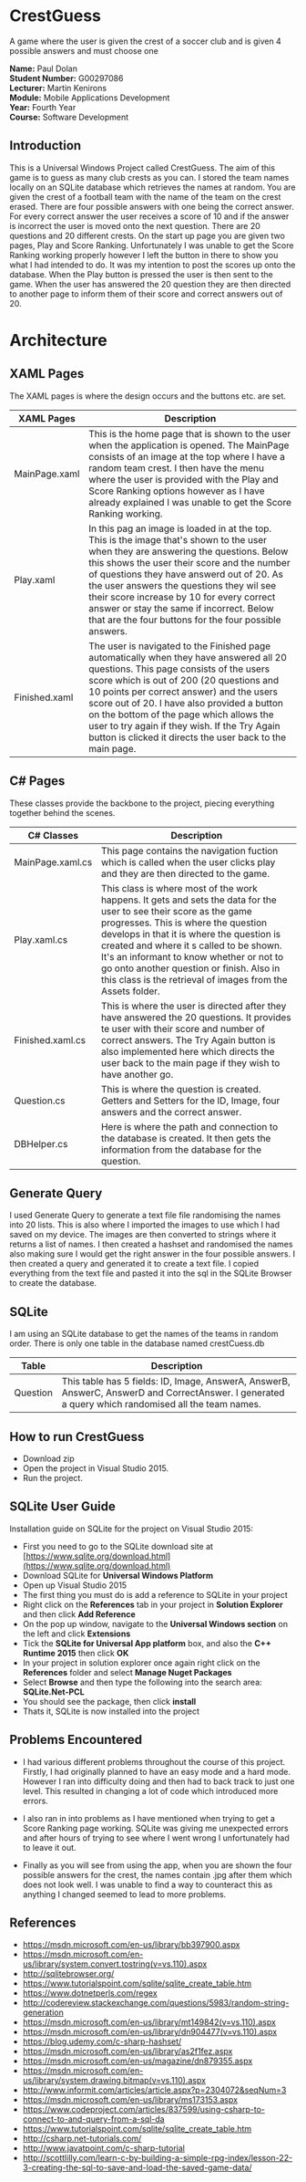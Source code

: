 # CrestGuess
A game where the user is given the crest of a soccer club and is given 4 possible answers and must choose one

**Name:** Paul Dolan    
**Student Number:** G00297086    
**Lecturer:** Martin Kenirons    
**Module:** Mobile Applications Development    
**Year:** Fourth Year    
**Course:** Software Development    

## Introduction
This is a Universal Windows Project called CrestGuess. The aim of this game is to guess as many club crests as you can. I stored the team names locally on an SQLite database which retrieves the names at random. You are given the crest of a football team with the name of the team on the crest erased. There are four possible answers with one being the correct answer. For every correct answer the user receives a score of 10 and if the answer is incorrect the user is moved onto the next question. There are 20 questions and 20 different crests. On the start up page you are given two pages, Play and Score Ranking. Unfortunately I was unable to get the Score Ranking working properly however I left the button in there to show you what I had intended to do. It was my intention to post the scores up onto the database. When the Play button is pressed the user is then sent to the game. When the user has answered the 20 question they are then directed to another page to inform them of their score and correct answers out of 20.

# Architecture

## XAML Pages
The XAML pages is where the design occurs and the buttons etc. are set.

XAML Pages | Description
------------ | -------------
MainPage.xaml | This is the home page that is shown to the user when the application is opened. The MainPage consists of an image at the top where I have a random team crest. I then have the menu where the user is provided with the Play and Score Ranking options however as I have already explained I was unable to get the Score Ranking working.
Play.xaml | In this pag an image is loaded in at the top. This is the image that's shown to the user when they are answering the questions. Below this shows the user their score and the number of questions they have answerd out of 20. As the user answers the questions they wil see their score increase by 10 for every correct answer or stay the same if incorrect. Below that are the four buttons for the four possible answers.  
Finished.xaml | The user is navigated to the Finished page automatically when they have answered all 20 questions. This page consists of the users score which is out of 200 (20 questions and 10 points per correct answer) and the users score out of 20. I have also provided a button on the bottom of the page which allows the user to try again if they wish. If the Try Again button is clicked it directs the user back to the main page.

## C# Pages
These classes provide the backbone to the project, piecing everything together behind the scenes.

C# Classes | Description
------------ | -------------
MainPage.xaml.cs | This page contains the navigation fuction which is called when the user clicks play and they are then directed to the game.
Play.xaml.cs | This class is where most of the work happens. It gets and sets the data for the user to see their score as the game progresses. This is where the question develops in that it is where the question is created and where it s called to be shown. It's an informant to know whether or not to go onto another question or finish. Also in this class is the retrieval of images from the Assets folder.
Finished.xaml.cs | This is where the user is directed after they have answered the 20 questions. It provides te user with their score and number of correct answers. The Try Again button is also implemented here which directs the user back to the main page if they wish to have another go.
Question.cs | This is where the question is created. Getters and Setters for the ID, Image, four answers and the correct answer.
DBHelper.cs | Here is where the path and connection to the database is created. It then gets the information from the database for the question.

## Generate Query
I used Generate Query to generate a text file file randomising the names into 20 lists. This is also where I imported the images to use which I had saved on my device. The images are then converted to strings where it returns a list of names. I then created a hashset and randomised the names also making sure I would get the right answer in the four possible answers. I then created a query and generated it to create a text file. I copied everything from the text file and pasted it into the sql in the SQLite Browser to create the database.


## SQLite
I am using an SQLite database to get the names of the teams in random order.
There is only one table in the database named crestCuess.db

Table | Description
------------ | -------------
Question | This table has 5 fields: ID, Image, AnswerA, AnswerB, AnswerC, AnswerD and CorrectAnswer. I generated a query which randomised all the team names.

## How to run CrestGuess
* Download zip
* Open the project in Visual Studio 2015.
* Run the project.

## SQLite User Guide
Installation guide on SQLite for the project on Visual Studio 2015:
- First you need to go to the SQLite download site at [https://www.sqlite.org/download.html](https://www.sqlite.org/download.html)
- Download SQLite for **Universal Windows Platform**
- Open up Visual Studio 2015
- The first thing you must do is add a reference to SQLite in your project
- Right click on the **References** tab in your project in **Solution Explorer** and then click **Add Reference**
- On the pop up window, navigate to the **Universal Windows section** on the left and click **Extensions** 
- Tick the **SQLite for Universal App platform** box, and also the **C++ Runtime 2015** then click **OK**
- In your project in solution explorer once again right click on the **References** folder and select **Manage Nuget Packages**
- Select **Browse** and then type the following into the search area: **SQLite.Net-PCL**
- You should see the package, then click **install**
- Thats it, SQLite is now installed into the project

## Problems Encountered
* I had various different problems throughout the course of this project. Firstly, I had originally planned to have an easy mode and a hard mode. However I ran into difficulty doing and then had to back track to just one level. This resulted in changing a lot of code which introduced more errors.

* I also ran in into problems as I have mentioned when trying to get a Score Ranking page working. SQLite was giving me unexpected errors and after hours of trying to see where I went wrong I unfortunately had to leave it out.

* Finally as you will see from using the app, when you are shown the four possible answers for the crest, the names contain .jpg after them which does not look well. I was unable to find a way to counteract this as anything I changed seemed to lead to more problems.

## References
* https://msdn.microsoft.com/en-us/library/bb397900.aspx    
* https://msdn.microsoft.com/en-us/library/system.convert.tostring(v=vs.110).aspx    
* http://sqlitebrowser.org/    
* https://www.tutorialspoint.com/sqlite/sqlite_create_table.htm
* https://www.dotnetperls.com/regex     
* http://codereview.stackexchange.com/questions/5983/random-string-generation     
* https://msdn.microsoft.com/en-us/library/mt149842(v=vs.110).aspx      
* https://msdn.microsoft.com/en-us/library/dn904477(v=vs.110).aspx     
* https://blog.udemy.com/c-sharp-hashset/     
* https://msdn.microsoft.com/en-us/library/as2f1fez.aspx    
* https://msdn.microsoft.com/en-us/magazine/dn879355.aspx    
* https://msdn.microsoft.com/en-us/library/system.drawing.bitmap(v=vs.110).aspx     
* http://www.informit.com/articles/article.aspx?p=2304072&seqNum=3     
* https://msdn.microsoft.com/en-us/library/ms173153.aspx     
* https://www.codeproject.com/articles/837599/using-csharp-to-connect-to-and-query-from-a-sql-da     
* https://www.tutorialspoint.com/sqlite/sqlite_create_table.htm    
* http://csharp.net-tutorials.com/     
* http://www.javatpoint.com/c-sharp-tutorial     
* http://scottlilly.com/learn-c-by-building-a-simple-rpg-index/lesson-22-3-creating-the-sql-to-save-and-load-the-saved-game-data/

